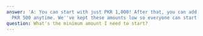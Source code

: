 ```yaml
---
answer: 'A: You can start with just PKR 1,000! After that, you can add as little as
  PKR 500 anytime. We''ve kept these amounts low so everyone can start investing.'
question: What's the minimum amount I need to start?
---
```


